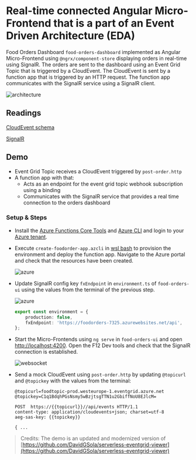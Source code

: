 # Real-time connected Angular Micro-Frontend that is a part of an Event Driven Architecture (EDA)

Food Orders Dashboard `food-orders-dashboard` implemented as Angular Micro-Frontend using `@ngrx/component-store` displaying orders in real-time using SignalR. The orders are sent to the dashboard using an Event Grid Topic that is triggered by a CloudEvent. The CloudEvent is sent by a function app that is triggered by an HTTP request. The function app communicates with the SignalR service using a SignalR client.

![architecture](_images/architecture.png)

## Readings

[CloudEvent schema](https://docs.microsoft.com/en-us/azure/event-grid/cloudevents-schema)

[SignalR](https://docs.microsoft.com/en-us/azure/azure-signalr)

## Demo

-   Event Grid Topic receives a CloudEvent triggered by `post-order.http`
-   A function app with that:
    -   Acts as an endpoint for the event grid topic webhook subscription using a binding
    -   Communicates with the SignalR service that provides a real time connection to the orders dashboard

### Setup & Steps

-   Install the [Azure Functions Core Tools](https://docs.microsoft.com/en-us/azure/azure-functions/functions-run-local#v2) and [Azure CLI](https://docs.microsoft.com/en-us/cli/azure/install-azure-cli?view=azure-cli-latest) and login to your [Azure tenant](https://azure.microsoft.com/en-us/free/).

-   Execute `create-foodorder-app.azcli` in [wsl bash](https://learn.microsoft.com/en-us/windows/wsl/install) to provision the environment and deploy the function app. Navigate to the Azure portal and check that the resources have been created.

    ![azure](_images/azure.png)

-   Update SignalR config key `fxEndpoint` in `environment.ts` of `food-orders-ui` using the values from the terminal of the previous step.

    ![azure](_images/cfg.png)

    ```typescript
    export const environment = {
        production: false,
        fxEndpoint: 'https://foodorders-7325.azurewebsites.net/api',
    };
    ```

-   Start the Micro-Frontends using `ng serve` in `food-orders-ui` and open [http://localhost:4200](http://localhost:4200). Open the F12 Dev tools and check that the SignalR connection is established.

    ![websocket](_images/websocket.png)

-   Send a mock CloudEvent using `post-order.http` by updating `@topicurl` and `@topickey` with the values from the terminal:

    ```
    @topicurl=foodtopic-prod.westeurope-1.eventgrid.azure.net
    @topickey=C1q1BdqhPGsNsmy5wBzjtsgTTN1u2GbiffNoU8EJlcM=

    POST  https://{{topicurl}}//api/events HTTP/1.1
    content-type: application/cloudevents+json; charset=utf-8
    aeg-sas-key: {{topickey}}

    { ...
    ```

> Credits: The demo is an updated and modernized version of [https://github.com/DavidGSola/serverless-eventgrid-viewer](https://github.com/DavidGSola/serverless-eventgrid-viewer)
